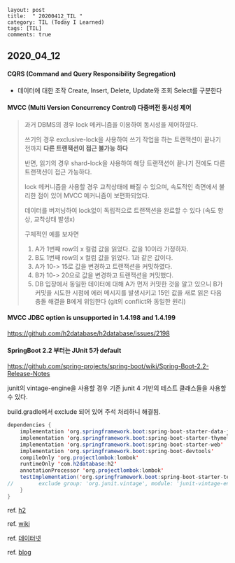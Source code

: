 ```
layout: post
title:  " 20200412_TIL "
category: TIL (Today I Learned)
tags: [TIL]
comments: true
```





## 2020_04_12





#### CQRS (Command and Query Responsibility Segregation)

- 데이터에 대한 조작 Create, Insert, Delete, Update와 조회 Select를 구분한다



#### MVCC (Multi Version Concurrency Control) 다중버전 동시성 제어

>  과거 DBMS의 경우 lock 메커니즘을 이용하여 동시성을 제어하였다.
>
> 쓰기의 경우 exclusive-lock을 사용하여 쓰기 작업을 하는 트랜잭션이 끝나기 전까지 **다른 트랜잭션이 접근 불가능 하다**
>
> 반면, 읽기의 경우 shard-lock을 사용하여 해당 트랜잭션이 끝나기 전에도 다른 트랜잭션이 접근 가능하다.
>
> lock 메커니즘을 사용할 경우 교착상태에 빠질 수 있으며, 속도적인 측면에서 불리한 점이 있어 MVCC 메커니즘이 보편화되었다.
>
> 데이터를 버저닝하여 lock없이 독립적으로 트랜잭션을 완료할 수 있다 (속도 향상, 교착상태 발생x)
>
> 구체적인 예를 보자면
>
> 1. A가 1번째 row의 x 컬럼 값을 읽었다. 값을 10이라 가정하자.
> 2. B도 1번째 row의 x 컬럼 값을 읽었다. 1과 같은 값이다.
> 3. A가 10-> 15로 값을 변경하고 트랜잭션을 커밋하였다.
> 4. B가 10-> 20으로 값을 변경하고 트랜잭션을 커밋했다.
> 5. DB 입장에서 동일한 데이터에 대해 A가 먼저 커밋한 것을 알고 있으니 B가 커밋을 시도한 시점에 에러 메시지를 발생시키고 15인 값을 새로 읽은 다음 충돌 해결을 B에게 위임한다 (git의 conflict와 동일한 원리) 



#### MVCC JDBC option is unsupported in 1.4.198 and 1.4.199

<a href="https://github.com/h2database/h2database/issues/2198"><https://github.com/h2database/h2database/issues/2198></a>



#### SpringBoot 2.2 부터는 JUnit 5가 default

<a href="https://github.com/spring-projects/spring-boot/wiki/Spring-Boot-2.2-Release-Notes">https://github.com/spring-projects/spring-boot/wiki/Spring-Boot-2.2-Release-Notes</a></a>

junit의 vintage-engine을 사용할 경우 기존 junit 4 기반의 테스트 클래스들을 사용할 수 있다.

build.gradle에서 exclude 되어 있어 주석 처리하니 해결됨.

```java
dependencies {
    implementation 'org.springframework.boot:spring-boot-starter-data-jpa'
    implementation 'org.springframework.boot:spring-boot-starter-thymeleaf'
    implementation 'org.springframework.boot:spring-boot-starter-web'
    implementation 'org.springframework.boot:spring-boot-devtools'
    compileOnly 'org.projectlombok:lombok'
    runtimeOnly 'com.h2database:h2'
    annotationProcessor 'org.projectlombok:lombok'
    testImplementation('org.springframework.boot:spring-boot-starter-test') {
//        exclude group: 'org.junit.vintage', module: 'junit-vintage-engine'
    }
}
```





ref. <a href="http://www.h2database.com/html/advanced.html">h2</a><br>

ref. <a href="[https://ko.wikipedia.org/wiki/%EB%8B%A4%EC%A4%91_%EB%B2%84%EC%A0%84_%EB%8F%99%EC%8B%9C%EC%84%B1_%EC%A0%9C%EC%96%B4](https://ko.wikipedia.org/wiki/다중_버전_동시성_제어)">wiki</a><br>

ref. <a href="https://www.datanet.co.kr/news/articleView.html?idxno=116534">데이터넷</a><br>

ref. <a href="https://www.joinc.co.kr/w/man/12/MVCC">blog</a>